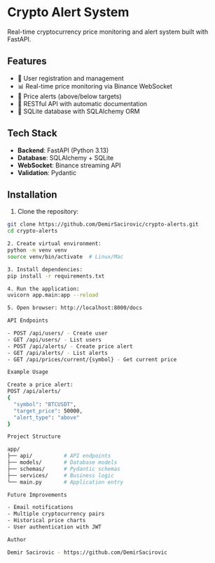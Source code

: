   # Crypto Alert System

  Real-time cryptocurrency price monitoring and alert system built with FastAPI.

  ## Features

  - 🔐 User registration and management
  - 📊 Real-time price monitoring via Binance WebSocket
  - 🔔 Price alerts (above/below targets)
  - 🚀 RESTful API with automatic documentation
  - 💾 SQLite database with SQLAlchemy ORM

  ## Tech Stack

  - **Backend**: FastAPI (Python 3.13)
  - **Database**: SQLAlchemy + SQLite
  - **WebSocket**: Binance streaming API
  - **Validation**: Pydantic

  ## Installation

  1. Clone the repository:
  ```bash
  git clone https://github.com/DemirSacirovic/crypto-alerts.git
  cd crypto-alerts

  2. Create virtual environment:
  python -m venv venv
  source venv/bin/activate  # Linux/Mac

  3. Install dependencies:
  pip install -r requirements.txt

  4. Run the application:
  uvicorn app.main:app --reload

  5. Open browser: http://localhost:8000/docs

  API Endpoints

  - POST /api/users/ - Create user
  - GET /api/users/ - List users
  - POST /api/alerts/ - Create price alert
  - GET /api/alerts/ - List alerts
  - GET /api/prices/current/{symbol} - Get current price

  Example Usage

  Create a price alert:
  POST /api/alerts/
  {
    "symbol": "BTCUSDT",
    "target_price": 50000,
    "alert_type": "above"
  }

  Project Structure

  app/
  ├── api/          # API endpoints
  ├── models/       # Database models
  ├── schemas/      # Pydantic schemas
  ├── services/     # Business logic
  └── main.py       # Application entry

  Future Improvements

  - Email notifications
  - Multiple cryptocurrency pairs
  - Historical price charts
  - User authentication with JWT

  Author

  Demir Sacirovic - https://github.com/DemirSacirovic
